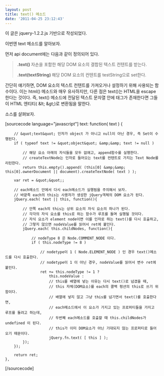```yaml
---
layout: post
title: text() 메소드
date: '2011-04-25 23:12:43'
---
```


이 글은 jquery-1.2.2.js 기반으로 작성되었다.

이번엔 text 메소드를 알아보자.

먼저 api document에는 다음과 같이 정의되어 있다.

<blockquote>
<strong>.text() </strong>
자손을 포함한 해당 DOM 요소의 결합된 텍스트 컨텐트를 받는다.

<strong> .text(textString) </strong>
해당 DOM 요소의 컨텐트를 testString으로 set한다.
</blockquote>

간단히 얘기하면, DOM 요소의 텍스트 컨텐트를 가져오거나 설정하기 위해 사용되는 함수이다.
이는 html() 메소드와 매우 유사하지만, 다른 점은 text()는 HTML을 escape한다는 것이다.
즉, text() 메소드에 전달된 텍스트 문자열 안에 태그가 존재한다면 그들이 HTML 엔티티( &amp;lt; &amp;gt;)로 변환됨을 말한다.

소스를 살펴보자.

[sourcecode language="javascript"]
	text: function( text ) {
	
		// &quot;text&quot; 인자가 object 가 아니고 null이 아닌 경우, 즉 Set이 수행된다.
        if ( typeof text != &quot;object&quot; &amp;&amp; text != null )
        
        	// 해당 요소 아래의 자식들을 모두 없애고, append함수를 실행한다.
        	// createTextNode는 인자로 들어오는 text를 컨텐트로 가지는 Text Node를 리턴한다.
            return this.empty().append( (this[0] &amp;&amp; this[0].ownerDocument || document).createTextNode( text ) ); 

        var ret = &quot;&quot;;

		// each메소드 안에서 다시 each메소드가 실행됨을 주의해서 보자.
		// 바깥족 each의 this는 사용자가 생성한 jQuery객체의 DOM 요소가 된다.
        jQuery.each( text || this, function(){
        
        	// 안쪽 each의 this는 상위 요소의 자식 요소의 하나가 된다. 
        	// 각각의 자식 요소를 this로 하는 함수가 루프를 돌며 실행될 것이다. 
        	// 자식 요소가 element node이면 이를 인자로 하는 text()를 다시 호출하고, 
        	// 그렇지 않으면 nodeValue를 읽어서 ret에 붙인다.
            jQuery.each( this.childNodes, function(){
            
            	// nodeType 8 은 Node.COMMENT_NODE 이다.
                if ( this.nodeType != 8 )
                	
                	// nodetype이 1 ( Node.ELEMENT_NODE ) 인 경우 text()메소드를 다시 호출한다. 
                	// nodetype이 1 이 아닌 경우, nodeValue를 읽어서 변수 ret에 붙인다.
                    ret += this.nodeType != 1 ?
                        this.nodeValue :
                        // this를 배열에 넣는 이유는 다시 text()로 넘겼을 때, 
                        // this 자체(DOM요소)를 each의 콜백 펑션의 this로 쓰기 위함이다. 
                        // 배열에 넣지 않고 그냥 this를 넘기면서 text()를 호출한다면, 
                        // each메소드에서 이 요소가 가지고 있는 프로퍼티들을 가지고 루프를 돌려고 하는데, 
                        // 두번째 each메소드를 호출할 때 this.childNodes가 undefined 이 된다. 
                        // this가 이미 DOM요소가 아닌 기대되지 않는 프로퍼티로 들어오기 때문이다.
                        jQuery.fn.text( [ this ] ); 
            });  
        });  

        return ret; 
    },   


[/sourcecode]

